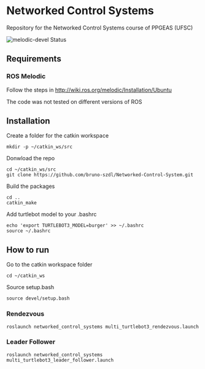 # Networked Control Systems
Repository for the Networked Control Systems course of PPGEAS (UFSC)


![melodic-devel Status](https://img.shields.io/static/v1?label=melodic-devel&message=passing&color=brightgreen&style=plastic&logo=github)

## Requirements
### ROS Melodic
Follow the steps in http://wiki.ros.org/melodic/Installation/Ubuntu

The code was not tested on different versions of ROS



## Installation
Create a folder for the catkin workspace
```
mkdir -p ~/catkin_ws/src
```
Donwload the repo
```
cd ~/catkin_ws/src
git clone https://github.com/bruno-szdl/Networked-Control-System.git
```
Build the packages
```
cd ..
catkin_make
```
Add turtlebot model to your .bashrc
```
echo 'export TURTLEBOT3_MODEL=burger' >> ~/.bashrc
source ~/.bashrc
```
## How to run
Go to the catkin workspace folder
```
cd ~/catkin_ws
```
Source setup.bash
```
source devel/setup.bash
```
### Rendezvous
```
roslaunch networked_control_systems multi_turtlebot3_rendezvous.launch 
```
### Leader Follower
```
roslaunch networked_control_systems multi_turtlebot3_leader_follower.launch 
```




